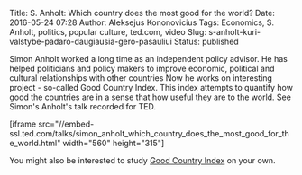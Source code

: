 Title: S. Anholt: Which country does the most good for the world?
Date: 2016-05-24 07:28
Author: Aleksejus Kononovicius
Tags: Economics, S. Anholt, politics, popular culture, ted.com, video
Slug: s-anholt-kuri-valstybe-padaro-daugiausia-gero-pasauliui
Status: published

Simon
Anholt worked a long time as an independent policy advisor. He has
helped politicians and policy makers to improve economic, political and
cultural relationships with other countries Now he works on interesting
project - so-called Good Country Index. This index attempts to quantify
how good the countries are in a sense that how useful they are to the
world. See Simon's Anholt's talk recorded for TED.

\[iframe
src="//embed-ssl.ted.com/talks/simon\_anholt\_which\_country\_does\_the\_most\_good\_for\_the\_world.html"
width="560" height="315"\]

You might also be interested to study [Good Country
Index](http://goodcountry.org/index/overall-rankings) on your own.
